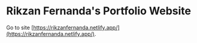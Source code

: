 # Rikzan Fernanda's Portfolio Website

Go to site [https://rikzanfernanda.netlify.app/](https://rikzanfernanda.netlify.app/).